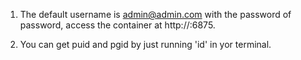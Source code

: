 1. The default username is admin@admin.com with the password of password, access the container at http://:6875.

2. You can get puid and pgid by just running 'id' in yor terminal.